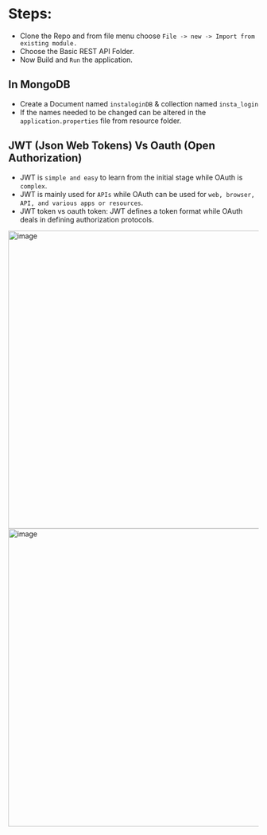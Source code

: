 # Steps:

 - Clone the Repo and from file menu choose `File -> new -> Import from existing module. `
 - Choose the Basic REST API Folder.
 - Now Build and `Run` the application.


## In MongoDB
  - Create a Document named ` instaloginDB ` & collection named ` insta_login `
  - If the names needed to be changed can be altered in the `application.properties` file from resource folder.
  
## JWT (Json Web Tokens) Vs Oauth (Open Authorization)

  - JWT is `simple and easy` to learn from the initial stage while OAuth is `complex`.
  - JWT is mainly used for `APIs` while OAuth can be used for `web, browser, API, and various apps or resources`. 
  - JWT token vs oauth token: JWT defines a token format while OAuth deals in defining authorization protocols.
  

<img width="600" alt="image" src="https://user-images.githubusercontent.com/72887609/214174364-e724eb27-7a0c-460b-9d03-0f6eaae60ca4.png">
<img width="600" alt="image" src="https://user-images.githubusercontent.com/72887609/214174445-caf4add4-2b9b-4768-91b1-ae1812a7b1cf.png">
